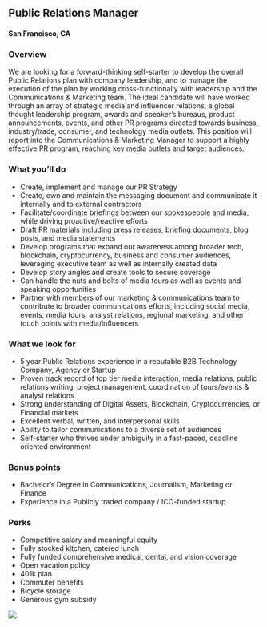 ## Public Relations Manager
#### San Francisco, CA

### Overview
We are looking for a forward-thinking self-starter to develop the overall Public Relations plan with company leadership, and to manage the execution of the plan by working cross-functionally with leadership and the Communications & Marketing team. The ideal candidate will have worked through an array of strategic media and influencer relations, a global thought leadership program, awards and speaker’s bureaus, product announcements, events, and other PR programs directed towards business, industry/trade, consumer, and technology media outlets. 
This position will report into the Communications & Marketing Manager to support a highly effective PR program, reaching key media outlets and target audiences.

### What you’ll do
+	Create, implement and manage our PR Strategy
+	Create, own and maintain the messaging document and communicate it internally and to external contractors
+	Facilitate/coordinate briefings between our spokespeople and media, while driving proactive/reactive efforts
+	Draft PR materials including press releases, briefing documents, blog posts, and media statements
+	Develop programs that expand our awareness among broader tech, blockchain, cryptocurrency, business and consumer audiences, leveraging executive team as well as internally created data
+	Develop story angles and create tools to secure coverage
+	Can handle the nuts and bolts of media tours as well as events and speaking opportunities
+	Partner with members of our marketing & communications team to contribute to broader communications efforts, including social media, events, media tours, analyst relations, regional marketing, and other touch points with media/influencers

### What we look for
+	5 year Public Relations experience in a reputable B2B Technology Company, Agency or Startup
+	Proven track record of top tier media interaction, media relations, public relations writing, project management, coordination of tours/events & analyst relations
+	Strong understanding of Digital Assets, Blockchain, Cryptocurrencies, or Financial markets
+	Excellent verbal, written, and interpersonal skills
+	Ability to tailor communications to a diverse set of audiences
+	Self-starter who thrives under ambiguity in a fast-paced, deadline oriented environment

### Bonus points
+	Bachelor’s Degree in Communications, Journalism, Marketing or Finance
+	Experience in a Publicly traded company / ICO-funded startup

### Perks
+	Competitive salary and meaningful equity
+	Fully stocked kitchen, catered lunch
+	Fully funded comprehensive medical, dental, and vision coverage
+	Open vacation policy
+	401k plan
+	Commuter benefits
+	Bicycle storage
+	Generous gym subsidy


[<img src='https://dabuttonfactory.com/button.png?t=Learn+More&f=Calibri-Bold&ts=24&tc=fff&hp=20&vp=8&c=5&bgt=unicolored&bgc=29aafe'>](https://letsrockit.co/job/q2l2awm-public-relations-manager)
